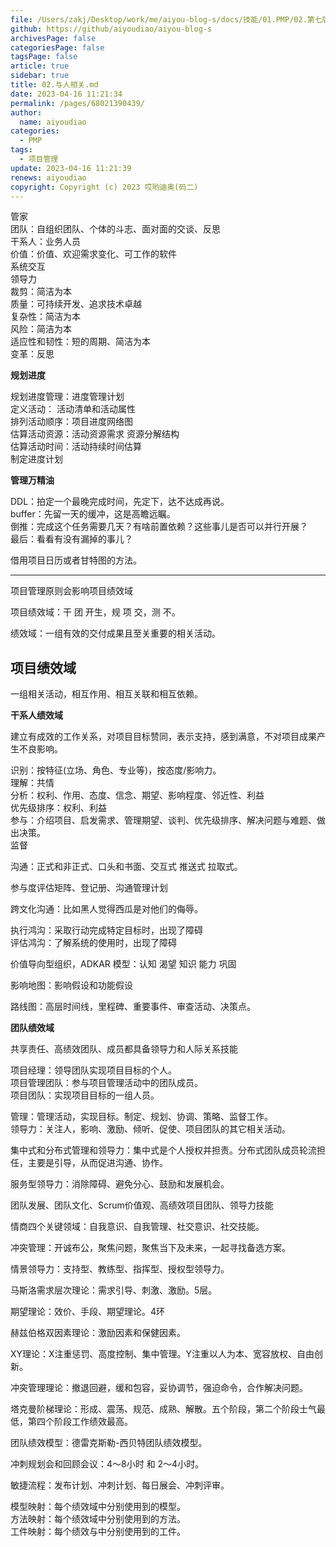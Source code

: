 ```yaml
---
file: /Users/zakj/Desktop/work/me/aiyou-blog-s/docs/技能/01.PMP/02.第七版/02.与人相关.md
github: https://github/aiyoudiao/aiyou-blog-s
archivesPage: false
categoriesPage: false
tagsPage: false
article: true
sidebar: true
title: 02.与人相关.md
date: 2023-04-16 11:21:34
permalink: /pages/68021390439/
author: 
  name: aiyoudiao
categories: 
  - PMP
tags: 
  - 项目管理
update: 2023-04-16 11:21:39
renews: aiyoudiao
copyright: Copyright (c) 2023 哎哟迪奥(码二)
---
```


管家  
团队：自组织团队、个体的斗志、面对面的交谈、反思  
干系人：业务人员  
价值：价值、欢迎需求变化、可工作的软件  
系统交互  
领导力  
裁剪：简洁为本  
质量：可持续开发、追求技术卓越  
复杂性：简洁为本  
风险：简洁为本  
适应性和韧性：短的周期、简洁为本  
变革：反思  

**规划进度**

规划进度管理：进度管理计划  
定义活动： 活动清单和活动属性  
排列活动顺序：项目进度网络图  
估算活动资源：活动资源需求 资源分解结构  
估算活动时间：活动持续时间估算  
制定进度计划

**管理万精油**

DDL：拍定一个最晚完成时间，先定下，达不达成再说。  
buffer：先留一天的缓冲，这是高瞻远瞩。  
倒推：完成这个任务需要几天？有啥前置依赖？这些事儿是否可以并行开展？  
最后：看看有没有漏掉的事儿？

借用项目日历或者甘特图的方法。  

<!-- more -->

---

项目管理原则会影响项目绩效域  

项目绩效域：干 团 开生，规 项 交，测 不。  

绩效域：一组有效的交付成果且至关重要的相关活动。  

## 项目绩效域

一组相关活动，相互作用、相互关联和相互依赖。

**干系人绩效域**

建立有成效的工作关系，对项目目标赞同，表示支持，感到满意，不对项目成果产生不良影响。

识别：按特征(立场、角色、专业等)，按态度/影响力。  
理解：共情  
分析：权利、作用、态度、信念、期望、影响程度、邻近性、利益  
优先级排序：权利、利益  
参与：介绍项目、启发需求、管理期望、谈判、优先级排序、解决问题与难题、做出决策。  
监督

沟通：正式和非正式、口头和书面、交互式 推送式 拉取式。

参与度评估矩阵、登记册、沟通管理计划

跨文化沟通：比如黑人觉得西瓜是对他们的侮辱。

执行鸿沟：采取行动完成特定目标时，出现了障碍  
评估鸿沟：了解系统的使用时，出现了障碍  


价值导向型组织，ADKAR 模型：认知 渴望 知识 能力 巩固

影响地图：影响假设和功能假设

路线图：高层时间线，里程碑、重要事件、审查活动、决策点。

**团队绩效域**

共享责任、高绩效团队、成员都具备领导力和人际关系技能

项目经理：领导团队实现项目目标的个人。   
项目管理团队：参与项目管理活动中的团队成员。   
项目团队：实现项目目标的一组人员。   

管理：管理活动，实现目标。制定、规划、协调、策略、监督工作。  
领导力：关注人，影响、激励、倾听、促使、项目团队的其它相关活动。  

集中式和分布式管理和领导力：集中式是个人授权并担责。分布式团队成员轮流担任，主要是引导，从而促进沟通、协作。

服务型领导力：消除障碍、避免分心、鼓励和发展机会。  

团队发展、团队文化、Scrum价值观、高绩效项目团队、领导力技能

情商四个关键领域：自我意识、自我管理、社交意识、社交技能。

冲突管理：开诚布公，聚焦问题，聚焦当下及未来，一起寻找备选方案。

情景领导力：支持型、教练型、指挥型、授权型领导力。

马斯洛需求层次理论：需求引导、刺激、激励。5层。  

期望理论：效价、手段、期望理论。4环  

赫兹伯格双因素理论：激励因素和保健因素。  

XY理论：X注重惩罚、高度控制、集中管理。Y注重以人为本、宽容放权、自由创新。  

冲突管理理论：撤退回避，缓和包容，妥协调节，强迫命令，合作解决问题。  

塔克曼阶梯理论：形成、震荡、规范、成熟、解散。五个阶段，第二个阶段士气最低，第四个阶段工作绩效最高。  

团队绩效模型：德雷克斯勒-西贝特团队绩效模型。  

冲刺规划会和回顾会议：4～8小时 和 2～4小时。  

敏捷流程：发布计划、冲刺计划、每日展会、冲刺评审。

模型映射：每个绩效域中分别使用到的模型。  
方法映射：每个绩效域中分别使用到的方法。  
工件映射：每个绩效与中分别使用到的工件。  

















